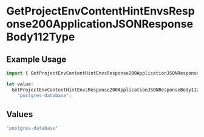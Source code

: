 # GetProjectEnvContentHintEnvsResponse200ApplicationJSONResponseBody112Type

## Example Usage

```typescript
import { GetProjectEnvContentHintEnvsResponse200ApplicationJSONResponseBody112Type } from "@simplesagar/vercel/models/getprojectenvop.js";

let value:
  GetProjectEnvContentHintEnvsResponse200ApplicationJSONResponseBody112Type =
    "postgres-database";
```

## Values

```typescript
"postgres-database"
```